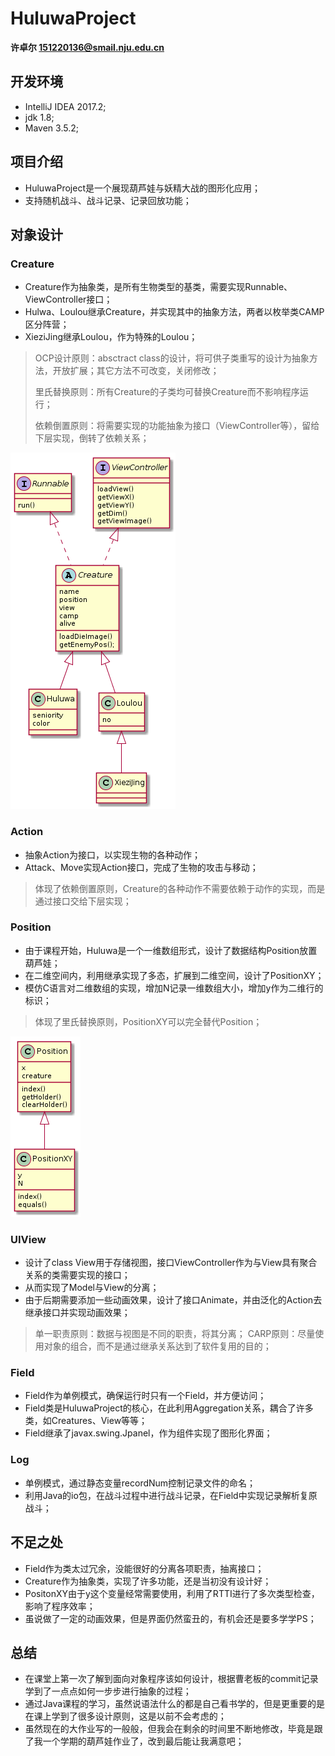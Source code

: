 # HuluwaProject
**许卓尔 151220136@smail.nju.edu.cn**

## 开发环境

* IntelliJ IDEA 2017.2;
* jdk 1.8;
* Maven 3.5.2;

## 项目介绍

* HuluwaProject是一个展现葫芦娃与妖精大战的图形化应用；
* 支持随机战斗、战斗记录、记录回放功能；

## 对象设计

### Creature
* Creature作为抽象类，是所有生物类型的基类，需要实现Runnable、ViewController接口；
* Hulwa、Loulou继承Creature，并实现其中的抽象方法，两者以枚举类CAMP区分阵营；
* XieziJing继承Loulou，作为特殊的Loulou；
> OCP设计原则：absctract class的设计，将可供子类重写的设计为抽象方法，开放扩展；其它方法不可改变，关闭修改；
> 
> 里氏替换原则：所有Creature的子类均可替换Creature而不影响程序运行；
> 
> 依赖倒置原则：将需要实现的功能抽象为接口（ViewController等），留给下层实现，倒转了依赖关系；

![CreatureUML](https://github.com/Unkrible/HuluwaProject/raw/master/pic/CreatureUML.png)

### Action
* 抽象Action为接口，以实现生物的各种动作；
* Attack、Move实现Action接口，完成了生物的攻击与移动；
> 体现了依赖倒置原则，Creature的各种动作不需要依赖于动作的实现，而是通过接口交给下层实现；

### Position
* 由于课程开始，Huluwa是一个一维数组形式，设计了数据结构Position放置葫芦娃；
* 在二维空间内，利用继承实现了多态，扩展到二维空间，设计了PositionXY；
* 模仿C语言对二维数组的实现，增加N记录一维数组大小，增加y作为二维行的标识；
> 体现了里氏替换原则，PositionXY可以完全替代Position；

![PositionUML](https://github.com/Unkrible/HuluwaProject/raw/master/pic/PositionUML.png)


### UIView

* 设计了class View用于存储视图，接口ViewController作为与View具有聚合关系的类需要实现的接口；
* 从而实现了Model与View的分离；
* 由于后期需要添加一些动画效果，设计了接口Animate，并由泛化的Action去继承接口并实现动画效果；
> 单一职责原则：数据与视图是不同的职责，将其分离；
> CARP原则：尽量使用对象的组合，而不是通过继承关系达到了软件复用的目的；

### Field

* Field作为单例模式，确保运行时只有一个Field，并方便访问； 
* Field类是HuluwaProject的核心，在此利用Aggregation关系，耦合了许多类，如Creatures、View等等；
* Field继承了javax.swing.Jpanel，作为组件实现了图形化界面；

### Log

* 单例模式，通过静态变量recordNum控制记录文件的命名；
* 利用Java的io包，在战斗过程中进行战斗记录，在Field中实现记录解析复原战斗；

## 不足之处

* Field作为类太过冗余，没能很好的分离各项职责，抽离接口；
* Creature作为抽象类，实现了许多功能，还是当初没有设计好；
* PositonXY由于y这个变量经常需要使用，利用了RTTI进行了多次类型检查，影响了程序效率；
* 虽说做了一定的动画效果，但是界面仍然蛮丑的，有机会还是要多学学PS；

## 总结

* 在课堂上第一次了解到面向对象程序该如何设计，根据曹老板的commit记录学到了一点点如何一步步进行抽象的过程；
* 通过Java课程的学习，虽然说语法什么的都是自己看书学的，但是更重要的是在课上学到了很多设计原则，这是以前不会考虑的；
* 虽然现在的大作业写的一般般，但我会在剩余的时间里不断地修改，毕竟是跟了我一个学期的葫芦娃作业了，改到最后能让我满意吧；